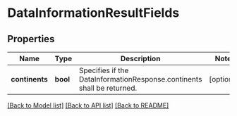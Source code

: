 # DataInformationResultFields

## Properties
Name | Type | Description | Notes
------------ | ------------- | ------------- | -------------
**continents** | **bool** | Specifies if the DataInformationResponse.continents shall be returned. | [optional] 

[[Back to Model list]](../../README.md#documentation-for-models) [[Back to API list]](../../README.md#documentation-for-api-endpoints) [[Back to README]](../../README.md)

